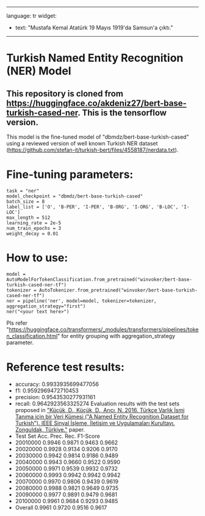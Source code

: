 

---
language: tr
widget:
- text: "Mustafa Kemal Atatürk 19 Mayıs 1919'da Samsun'a çıktı."
---

# Turkish Named Entity Recognition (NER) Model
## This repository is cloned from https://huggingface.co/akdeniz27/bert-base-turkish-cased-ner. This is the tensorflow version.


This model is the fine-tuned model of "dbmdz/bert-base-turkish-cased" 
using a reviewed version of well known Turkish NER dataset 
(https://github.com/stefan-it/turkish-bert/files/4558187/nerdata.txt).
# Fine-tuning parameters:
```
task = "ner"
model_checkpoint = "dbmdz/bert-base-turkish-cased"
batch_size = 8 
label_list = ['O', 'B-PER', 'I-PER', 'B-ORG', 'I-ORG', 'B-LOC', 'I-LOC']
max_length = 512 
learning_rate = 2e-5 
num_train_epochs = 3 
weight_decay = 0.01 
```
# How to use: 
```
model = AutoModelForTokenClassification.from_pretrained("winvoker/bert-base-turkish-cased-ner-tf")
tokenizer = AutoTokenizer.from_pretrained("winvoker/bert-base-turkish-cased-ner-tf")
ner = pipeline('ner', model=model, tokenizer=tokenizer, aggregation_strategy="first")
ner("<your text here>")
```
Pls refer "https://huggingface.co/transformers/_modules/transformers/pipelines/token_classification.html" for entity grouping with aggregation_strategy parameter.
# Reference test results:
* accuracy: 0.9933935699477056
* f1: 0.9592969472710453
* precision: 0.9543530277931161
* recall: 0.9642923563325274
Evaluation results with the test sets proposed in ["Küçük, D., Küçük, D., Arıcı, N. 2016. Türkçe Varlık İsmi Tanıma için bir Veri Kümesi ("A Named Entity Recognition Dataset for Turkish"). IEEE Sinyal İşleme, İletişim ve Uygulamaları Kurultayı. Zonguldak, Türkiye."](https://ieeexplore.ieee.org/document/7495744) paper.
* Test Set	Acc.	Prec.	Rec.	F1-Score
* 20010000	0.9946  0.9871  0.9463	0.9662
* 20020000	0.9928	0.9134	0.9206	0.9170
* 20030000	0.9942	0.9814	0.9186	0.9489
* 20040000	0.9943	0.9660	0.9522	0.9590
* 20050000	0.9971	0.9539	0.9932	0.9732
* 20060000	0.9993	0.9942	0.9942	0.9942
* 20070000	0.9970	0.9806	0.9439	0.9619
* 20080000	0.9988	0.9821	0.9649	0.9735
* 20090000	0.9977	0.9891	0.9479	0.9681
* 20100000	0.9961	0.9684	0.9293	0.9485
* Overall 	0.9961	0.9720	0.9516	0.9617